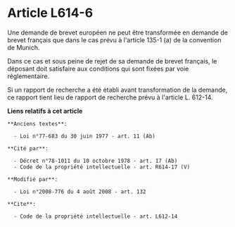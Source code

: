# Article L614-6

Une demande de brevet européen ne peut être transformée en demande de brevet français que dans le cas prévu à l'article 135-1
(a) de la convention de Munich. 

Dans ce cas et sous peine de rejet de sa demande de brevet français, le déposant doit satisfaire aux conditions qui sont
fixées par voie réglementaire. 

Si un rapport de recherche a été établi avant transformation de la demande, ce rapport tient lieu de rapport de recherche
prévu à l'article L. 612-14.

**Liens relatifs à cet article**

	**Anciens textes**:

	  - Loi n°77-683 du 30 juin 1977 - art. 11 (Ab)

	**Cité par**:

	  - Décret n°78-1011 du 10 octobre 1978 - art. 17 (Ab)
	  - Code de la propriété intellectuelle - art. R614-17 (V)

	**Modifié par**:

	  - Loi n°2008-776 du 4 août 2008 - art. 132

	**Cite**:

	  - Code de la propriété intellectuelle - art. L612-14
